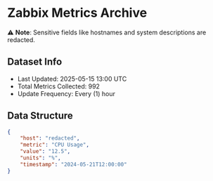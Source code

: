 # Zabbix Metrics Archive

⚠️ **Note**: Sensitive fields like hostnames and system descriptions are redacted.

## Dataset Info
- Last Updated: 2025-05-15 13:00 UTC
- Total Metrics Collected: 992
- Update Frequency: Every (1) hour

## Data Structure
```json
{
    "host": "redacted",
    "metric": "CPU Usage",
    "value": "12.5",
    "units": "%",
    "timestamp": "2024-05-21T12:00:00"
}
```
